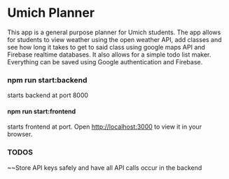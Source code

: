 # Umich Planner

This app is a general purpose planner for Umich students. The app allows for students to view weather using the open weather API,
add classes and see how long it takes to get to said class using google maps API and Firebase realtime databases. It also allows
for a simple todo list maker. Everything can be saved using Google authentication and Firebase.

### npm run start:backend

starts backend at port 8000

#### npm run start:frontend

starts frontend at port.
Open [http://localhost:3000](http://localhost:3000) to view it in your browser.

### TODOS

~~Store API keys safely and have all API calls occur in the backend

